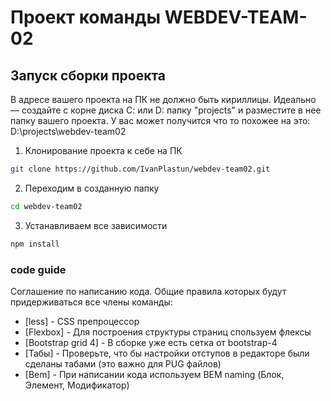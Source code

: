 ﻿# Проект команды WEBDEV-TEAM-02

## Запуск сборки проекта
В адресе вашего проекта на ПК не должно быть кириллицы. Идеально — создайте с корне диска С: или D: папку "projects" и разместите в нее папку вашего проекта. У вас может получится что то похожее на это: D:\projects\webdev-team02

1. Клонирование проекта к себе на ПК               
```sh
git clone https://github.com/IvanPlastun/webdev-team02.git
```

2. Переходим в созданную папку
```sh
cd webdev-team02
```

3. Устанавливаем все зависимости
```sh 
npm install
```

### code guide

Соглашение по написанию кода. Общие правила которых будут придерживаться все члены команды:

* [less] - CSS препроцессор
* [Flexbox] - Для построения структуры страниц спользуем флексы
* [Bootstrap grid 4] - В сборке уже есть сетка от bootstrap-4
* [Табы] - Проверьте, что бы настройки отступов в редакторе были сделаны табами (это важно для PUG файлов)
* [Bem] - При написании кода используем BEM naming (Блок, Элемент, Модификатор)
